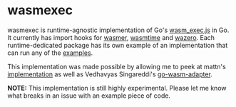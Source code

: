 # wasmexec
wasmexec is runtime-agnostic implementation of Go's [wasm_exec.js](https://github.com/golang/go/blob/master/misc/wasm/wasm_exec.js) in Go. It currently has import hooks for [wasmer](wasmerexec/), [wasmtime](wasmtimexec/) and [wazero](wazeroexec/). Each runtime-dedicated package has its own example of an implementation that can run any of the [examples](examples/).

This implementation was made possible by allowing me to peek at mattn's [implementation](https://github.com/mattn/gowasmer/) as well as Vedhavyas Singareddi's [go-wasm-adapter](https://github.com/go-wasm-adapter/go-wasm/).

**NOTE:** This implementation is still highly experimental. Please let me know what breaks in an issue with an example piece of code.